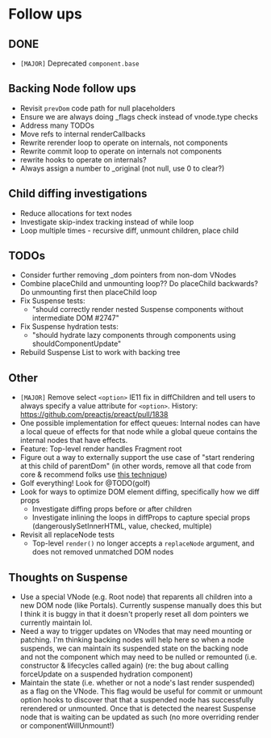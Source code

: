 # Follow ups

## DONE

* `[MAJOR]` Deprecated `component.base`

## Backing Node follow ups

- Revisit `prevDom` code path for null placeholders
- Ensure we are always doing _flags check instead of vnode.type checks
- Address many TODOs
- Move refs to internal renderCallbacks
- Rewrite rerender loop to operate on internals, not components
- Rewrite commit loop to operate on internals not components
- rewrite hooks to operate on internals?
- Always assign a number to _original (not null, use 0 to clear?)

## Child diffing investigations

- Reduce allocations for text nodes
- Investigate skip-index tracking instead of while loop
- Loop multiple times - recursive diff, unmount children, place child

## TODOs

* Consider further removing _dom pointers from non-dom VNodes
* Combine placeChild and unmounting loop?? Do placeChild backwards? Do
  unmounting first then placeChild loop
* Fix Suspense tests:
	* "should correctly render nested Suspense components without intermediate DOM #2747"
* Fix Suspense hydration tests:
	* "should hydrate lazy components through components using shouldComponentUpdate"
* Rebuild Suspense List to work with backing tree

## Other

* `[MAJOR]` Remove select `<option>` IE11 fix in diffChildren and tell users to
  always specify a value attribute for `<option>`. History:
  https://github.com/preactjs/preact/pull/1838
* One possible implementation for effect queues: Internal nodes can have a local
  queue of effects for that node while a global queue contains the internal
  nodes that have effects.
* Feature: Top-level render handles Fragment root
* Figure out a way to externally support the use case of "start rendering at
  this child of parentDom" (in other words, remove all that code from core &
  recommend folks use
  [this technique](https://gist.github.com/developit/f321a9ef092ad39f54f8d7c8f99eb29a))
* Golf everything! Look for @TODO(golf)
* Look for ways to optimize DOM element diffing, specifically how we diff props
	- Investigate diffing props before or after children
  - Investigate inlining the loops in diffProps to capture special props
    (dangerouslySetInnerHTML, value, checked, multiple)
* Revisit all replaceNode tests
	- Top-level `render()` no longer accepts a `replaceNode` argument, and does not removed unmatched DOM nodes

## Thoughts on Suspense

* Use a special VNode (e.g. Root node) that reparents all children into a new
  DOM node (like Portals). Currently suspense manually does this but I think it
  is buggy in that it doesn't properly reset all dom pointers we currently
  maintain lol.
* Need a way to trigger updates on VNodes that may need mounting or patching.
  I'm thinking backing nodes will help here so when a node suspends, we can
  maintain its suspended state on the backing node and not the component which
  may need to be nulled or remounted (i.e. constructor & lifecycles called
  again) (re: the bug about calling forceUpdate on a suspended hydration
  component)
* Maintain the state (i.e. whether or not a node's last render suspended) as a
  flag on the VNode. This flag would be useful for commit or unmount option
  hooks to discover that that a suspended node has successfully rerendered or
  unmounted. Once that is detected the nearest Suspense node that is waiting can
  be updated as such (no more overriding render or componentWillUnmount!)
